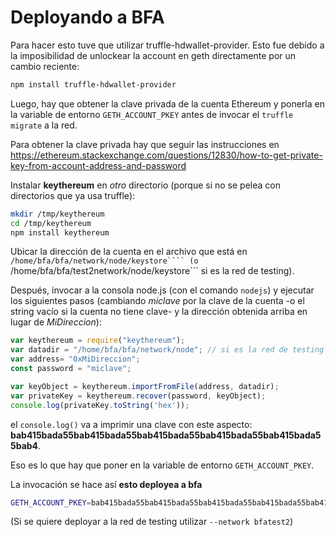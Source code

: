 # Deployando a BFA

Para hacer esto tuve que utilizar truffle-hdwallet-provider. Esto fue debido a
la imposibilidad de unlockear la account en geth directamente por un cambio reciente:

```bash
npm install truffle-hdwallet-provider
```

Luego, hay que obtener la clave privada de la cuenta Ethereum y ponerla en la variable de entorno ```GETH_ACCOUNT_PKEY``` antes de invocar el ```truffle migrate``` a la red.

Para obtener la clave privada hay que seguir las instrucciones en https://ethereum.stackexchange.com/questions/12830/how-to-get-private-key-from-account-address-and-password 

Instalar **keythereum** en _otro_ directorio (porque si no se pelea con directorios que ya usa truffle):

```bash
mkdir /tmp/keythereum
cd /tmp/keythereum
npm install keythereum
```

Ubicar la dirección de la cuenta en el archivo que está en ```/home/bfa/bfa/network/node/keystore```` (o ```/home/bfa/bfa/test2network/node/keystore``` si es la red de testing).

Después, invocar a la consola node.js (con el comando ```nodejs```) y ejecutar los siguientes pasos (cambiando _miclave_ por la clave de la cuenta -o el string vacío si la cuenta no tiene clave- y la dirección obtenida arriba en lugar de _MiDireccion_):

```javascript
var keythereum = require("keythereum");
var datadir = "/home/bfa/bfa/network/node"; // si es la red de testing usar "/home/bfa/bfa/test2network/node"
var address= "0xMiDireccion";
const password = "miclave";

var keyObject = keythereum.importFromFile(address, datadir);
var privateKey = keythereum.recover(password, keyObject);
console.log(privateKey.toString('hex'));
```
el ```console.log()``` va a imprimir una clave con este aspecto: **bab415bada55bab415bada55bab415bada55bab415bada55bab415bada55bab4**.

Eso es lo que hay que poner en la variable de entorno ```GETH_ACCOUNT_PKEY```.

La invocación se hace así **esto deployea a bfa**
```bash
GETH_ACCOUNT_PKEY=bab415bada55bab415bada55bab415bada55bab415bada55bab415bada55bab4 truffle migrate --network bfa
```

(Si se quiere deployar a la red de testing utilizar ```--network bfatest2```)

